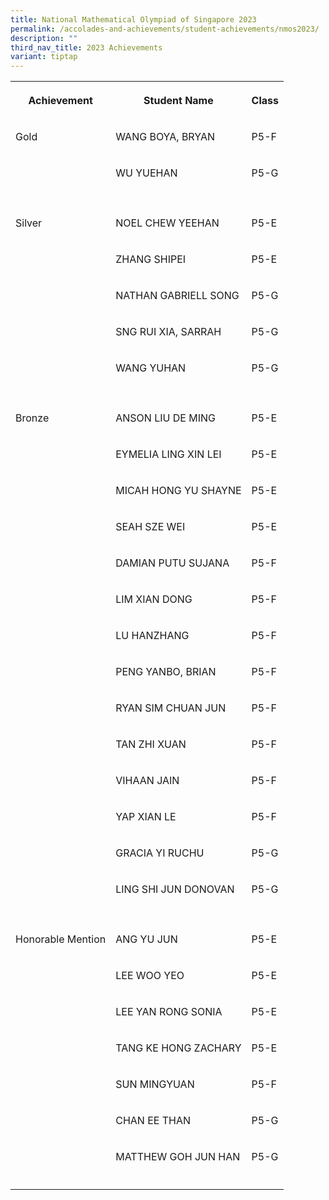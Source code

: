 ```yaml
---
title: National Mathematical Olympiad of Singapore 2023
permalink: /accolades-and-achievements/student-achievements/nmos2023/
description: ""
third_nav_title: 2023 Achievements
variant: tiptap
---
```

<table style="minWidth: 75px">
<colgroup>
<col>
<col>
<col>
</colgroup>
<tbody>
<tr>
<th rowspan="1" colspan="1">
<p>Achievement</p>
</th>
<th rowspan="1" colspan="1">
<p>Student Name</p>
</th>
<th rowspan="1" colspan="1">
<p>Class</p>
</th>
</tr>
<tr>
<td rowspan="1" colspan="1">
<p>Gold</p>
</td>
<td rowspan="1" colspan="1">
<p>WANG BOYA, BRYAN</p>
</td>
<td rowspan="1" colspan="1">
<p>P5-F</p>
</td>
</tr>
<tr>
<td rowspan="1" colspan="1">
<p></p>
</td>
<td rowspan="1" colspan="1">
<p>WU YUEHAN</p>
</td>
<td rowspan="1" colspan="1">
<p>P5-G</p>
</td>
</tr>
<tr>
<td rowspan="1" colspan="1">
<p></p>
</td>
<td rowspan="1" colspan="1">
<p></p>
</td>
<td rowspan="1" colspan="1">
<p></p>
</td>
</tr>
<tr>
<td rowspan="1" colspan="1">
<p>Silver</p>
</td>
<td rowspan="1" colspan="1">
<p>NOEL CHEW YEEHAN</p>
</td>
<td rowspan="1" colspan="1">
<p>P5-E</p>
</td>
</tr>
<tr>
<td rowspan="1" colspan="1">
<p></p>
</td>
<td rowspan="1" colspan="1">
<p>ZHANG SHIPEI</p>
</td>
<td rowspan="1" colspan="1">
<p>P5-E</p>
</td>
</tr>
<tr>
<td rowspan="1" colspan="1">
<p></p>
</td>
<td rowspan="1" colspan="1">
<p>NATHAN GABRIELL SONG</p>
</td>
<td rowspan="1" colspan="1">
<p>P5-G</p>
</td>
</tr>
<tr>
<td rowspan="1" colspan="1">
<p></p>
</td>
<td rowspan="1" colspan="1">
<p>SNG RUI XIA, SARRAH</p>
</td>
<td rowspan="1" colspan="1">
<p>P5-G</p>
</td>
</tr>
<tr>
<td rowspan="1" colspan="1">
<p></p>
</td>
<td rowspan="1" colspan="1">
<p>WANG YUHAN</p>
</td>
<td rowspan="1" colspan="1">
<p>P5-G</p>
</td>
</tr>
<tr>
<td rowspan="1" colspan="1">
<p></p>
</td>
<td rowspan="1" colspan="1">
<p></p>
</td>
<td rowspan="1" colspan="1">
<p></p>
</td>
</tr>
<tr>
<td rowspan="1" colspan="1">
<p>Bronze</p>
</td>
<td rowspan="1" colspan="1">
<p>ANSON LIU DE MING</p>
</td>
<td rowspan="1" colspan="1">
<p>P5-E</p>
</td>
</tr>
<tr>
<td rowspan="1" colspan="1">
<p></p>
</td>
<td rowspan="1" colspan="1">
<p>EYMELIA LING XIN LEI</p>
</td>
<td rowspan="1" colspan="1">
<p>P5-E</p>
</td>
</tr>
<tr>
<td rowspan="1" colspan="1">
<p></p>
</td>
<td rowspan="1" colspan="1">
<p>MICAH HONG YU SHAYNE</p>
</td>
<td rowspan="1" colspan="1">
<p>P5-E</p>
</td>
</tr>
<tr>
<td rowspan="1" colspan="1">
<p></p>
</td>
<td rowspan="1" colspan="1">
<p>SEAH SZE WEI</p>
</td>
<td rowspan="1" colspan="1">
<p>P5-E</p>
</td>
</tr>
<tr>
<td rowspan="1" colspan="1">
<p></p>
</td>
<td rowspan="1" colspan="1">
<p>DAMIAN PUTU SUJANA</p>
</td>
<td rowspan="1" colspan="1">
<p>P5-F</p>
</td>
</tr>
<tr>
<td rowspan="1" colspan="1">
<p></p>
</td>
<td rowspan="1" colspan="1">
<p>LIM XIAN DONG</p>
</td>
<td rowspan="1" colspan="1">
<p>P5-F</p>
</td>
</tr>
<tr>
<td rowspan="1" colspan="1">
<p></p>
</td>
<td rowspan="1" colspan="1">
<p>LU HANZHANG</p>
</td>
<td rowspan="1" colspan="1">
<p>P5-F</p>
</td>
</tr>
<tr>
<td rowspan="1" colspan="1">
<p></p>
</td>
<td rowspan="1" colspan="1">
<p>PENG YANBO, BRIAN</p>
</td>
<td rowspan="1" colspan="1">
<p>P5-F</p>
</td>
</tr>
<tr>
<td rowspan="1" colspan="1">
<p></p>
</td>
<td rowspan="1" colspan="1">
<p>RYAN SIM CHUAN JUN</p>
</td>
<td rowspan="1" colspan="1">
<p>P5-F</p>
</td>
</tr>
<tr>
<td rowspan="1" colspan="1">
<p></p>
</td>
<td rowspan="1" colspan="1">
<p>TAN ZHI XUAN</p>
</td>
<td rowspan="1" colspan="1">
<p>P5-F</p>
</td>
</tr>
<tr>
<td rowspan="1" colspan="1">
<p></p>
</td>
<td rowspan="1" colspan="1">
<p>VIHAAN JAIN</p>
</td>
<td rowspan="1" colspan="1">
<p>P5-F</p>
</td>
</tr>
<tr>
<td rowspan="1" colspan="1">
<p></p>
</td>
<td rowspan="1" colspan="1">
<p>YAP XIAN LE</p>
</td>
<td rowspan="1" colspan="1">
<p>P5-F</p>
</td>
</tr>
<tr>
<td rowspan="1" colspan="1">
<p></p>
</td>
<td rowspan="1" colspan="1">
<p>GRACIA YI RUCHU</p>
</td>
<td rowspan="1" colspan="1">
<p>P5-G</p>
</td>
</tr>
<tr>
<td rowspan="1" colspan="1">
<p></p>
</td>
<td rowspan="1" colspan="1">
<p>LING SHI JUN DONOVAN</p>
</td>
<td rowspan="1" colspan="1">
<p>P5-G</p>
</td>
</tr>
<tr>
<td rowspan="1" colspan="1">
<p></p>
</td>
<td rowspan="1" colspan="1">
<p></p>
</td>
<td rowspan="1" colspan="1">
<p></p>
</td>
</tr>
<tr>
<td rowspan="1" colspan="1">
<p>Honorable Mention</p>
</td>
<td rowspan="1" colspan="1">
<p>ANG YU JUN</p>
</td>
<td rowspan="1" colspan="1">
<p>P5-E</p>
</td>
</tr>
<tr>
<td rowspan="1" colspan="1">
<p></p>
</td>
<td rowspan="1" colspan="1">
<p>LEE WOO YEO</p>
</td>
<td rowspan="1" colspan="1">
<p>P5-E</p>
</td>
</tr>
<tr>
<td rowspan="1" colspan="1">
<p></p>
</td>
<td rowspan="1" colspan="1">
<p>LEE YAN RONG SONIA</p>
</td>
<td rowspan="1" colspan="1">
<p>P5-E</p>
</td>
</tr>
<tr>
<td rowspan="1" colspan="1">
<p></p>
</td>
<td rowspan="1" colspan="1">
<p>TANG KE HONG ZACHARY</p>
</td>
<td rowspan="1" colspan="1">
<p>P5-E</p>
</td>
</tr>
<tr>
<td rowspan="1" colspan="1">
<p></p>
</td>
<td rowspan="1" colspan="1">
<p>SUN MINGYUAN</p>
</td>
<td rowspan="1" colspan="1">
<p>P5-F</p>
</td>
</tr>
<tr>
<td rowspan="1" colspan="1">
<p></p>
</td>
<td rowspan="1" colspan="1">
<p>CHAN EE THAN</p>
</td>
<td rowspan="1" colspan="1">
<p>P5-G</p>
</td>
</tr>
<tr>
<td rowspan="1" colspan="1">
<p></p>
</td>
<td rowspan="1" colspan="1">
<p>MATTHEW GOH JUN HAN</p>
</td>
<td rowspan="1" colspan="1">
<p>P5-G</p>
</td>
</tr>
<tr>
<td rowspan="1" colspan="1">
<p></p>
</td>
<td rowspan="1" colspan="1">
<p></p>
</td>
<td rowspan="1" colspan="1">
<p></p>
</td>
</tr>
</tbody>
</table>
<p></p>